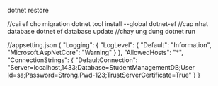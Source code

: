 dotnet restore

//cai ef cho migration
dotnet tool install --global dotnet-ef
//cap nhat database
dotnet ef database update
//chay ung dung
dotnet run

//appsetting.json
{
  "Logging": {
    "LogLevel": {
      "Default": "Information",
      "Microsoft.AspNetCore": "Warning"
    }
  },
  "AllowedHosts": "*",
  "ConnectionStrings": {
    "DefaultConnection": "Server=localhost,1433;Database=StudentManagementDB;User Id=sa;Password=Strong.Pwd-123;TrustServerCertificate=True"
  }
}
